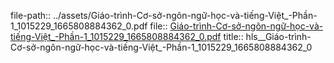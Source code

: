 file-path:: ../assets/Giáo-trình-Cơ-sở-ngôn-ngữ-học-và-tiếng-Việt_-Phần-1_1015229_1665808884362_0.pdf
file:: [Giáo-trình-Cơ-sở-ngôn-ngữ-học-và-tiếng-Việt_-Phần-1_1015229_1665808884362_0.pdf](../assets/Giáo-trình-Cơ-sở-ngôn-ngữ-học-và-tiếng-Việt_-Phần-1_1015229_1665808884362_0.pdf)
title:: hls__Giáo-trình-Cơ-sở-ngôn-ngữ-học-và-tiếng-Việt_-Phần-1_1015229_1665808884362_0
